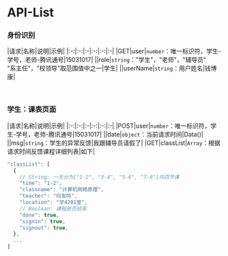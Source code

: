 # API-List

### 身份识别

|请求|名称|说明|示例|
|:-:|:-:|:-|:-:|:-:|:-|
|GET|user|`number`：唯一标识符，学生-学号，老师-腾讯通号|15031017|
||role|`string`："学生"，"老师"，"辅导员"<br/>"系主任"，"校领导"取范围值中之一|学生|
||userName|`string`：用户姓名|钱博康|

<br/>

### 学生：课表页面

|请求|名称|说明|示例|
|:-:|:-:|:-|:-:|:-:|:-|
|POST|user|`number`：唯一标识符，学生-学号，老师-腾讯通号|15031017|
||date|`object`：当前请求时间|Data()|
||msg|`string`：学生的异常反馈|我跟辅导员请假了|
|GET|classList|`Array`：根据请求时间反馈课程详细列表|如下|

````javascript
"classList": [
  {
    // String: 一天分为["1-2", "3-4", "5-6", "7-8"]共四节课
    "time": "1-2",
    "classname": "计算机网络原理",
    "teacher": "何友鸣",
    "location": "学4201室",
    // Boolean: 课程是否结束
    "done": true, 
    "signin": true,
    "signout": true,
  },
  ...
]
````
